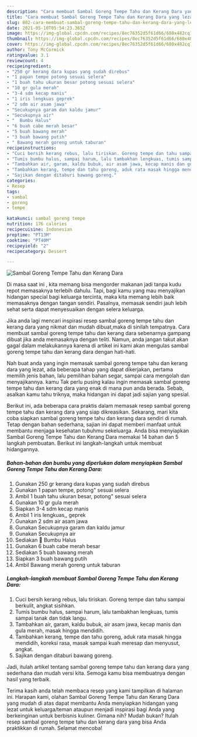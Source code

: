 ```yaml
---
description: "Cara membuat Sambal Goreng Tempe Tahu dan Kerang Dara yang lezat dan Mudah Dibuat"
title: "Cara membuat Sambal Goreng Tempe Tahu dan Kerang Dara yang lezat dan Mudah Dibuat"
slug: 802-cara-membuat-sambal-goreng-tempe-tahu-dan-kerang-dara-yang-lezat-dan-mudah-dibuat
date: 2021-05-10T05:54:23.365Z
image: https://img-global.cpcdn.com/recipes/8ec76352d5f61d66/680x482cq70/sambal-goreng-tempe-tahu-dan-kerang-dara-foto-resep-utama.jpg
thumbnail: https://img-global.cpcdn.com/recipes/8ec76352d5f61d66/680x482cq70/sambal-goreng-tempe-tahu-dan-kerang-dara-foto-resep-utama.jpg
cover: https://img-global.cpcdn.com/recipes/8ec76352d5f61d66/680x482cq70/sambal-goreng-tempe-tahu-dan-kerang-dara-foto-resep-utama.jpg
author: Tony McCormick
ratingvalue: 3.1
reviewcount: 4
recipeingredient:
- "250 gr kerang dara kupas yang sudah direbus"
- "1 papan tempe potong sesuai selera"
- "1 buah tahu ukuran besar potong sesuai selera"
- "10 gr gula merah"
- "3-4 sdm kecap manis"
- "1 iris lengkuas geprek"
- "2 sdm air asam jawa"
- "Secukupnya garam dan kaldu jamur"
- "Secukupnya air"
- "  Bumbu Halus"
- "6 buah cabe merah besar"
- "5 buah bawang merah"
- "3 buah bawang putih"
- " Bawang merah goreng untuk taburan"
recipeinstructions:
- "Cuci bersih kerang rebus, lalu tiriskan. Goreng tempe dan tahu sampai berkulit, angkat sisihkan."
- "Tumis bumbu halus, sampai harum, lalu tambakhan lengkuas, tumis sampai tanak dan tidak langu."
- "Tambahkan air, garam, kaldu bubuk, air asam jawa, kecap manis dan gula merah, masak hingga mendidih."
- "Tambahkan kerang, tempe dan tahu goreng, aduk rata masak hingga mendidih, koreksi rasa, masak sampai kuah meresap dan menyusut, angkat."
- "Sajikan dengan ditaburi bawang goreng."
categories:
- Resep
tags:
- sambal
- goreng
- tempe

katakunci: sambal goreng tempe 
nutrition: 176 calories
recipecuisine: Indonesian
preptime: "PT13M"
cooktime: "PT40M"
recipeyield: "2"
recipecategory: Dessert

---
```



![Sambal Goreng Tempe Tahu dan Kerang Dara](https://img-global.cpcdn.com/recipes/8ec76352d5f61d66/680x482cq70/sambal-goreng-tempe-tahu-dan-kerang-dara-foto-resep-utama.jpg)

Di masa  saat ini , kita memang bisa mengorder makanan jadi tanpa kudu repot memasaknya terlebih dahulu. Tapi, bagi kamu yang mau menyajikan hidangan special bagi keluarga tercinta, maka kita memang lebih baik memasaknya dengan tangan sendiri. Pasalnya, memasak sendiri jauh lebih sehat serta dapat menyesuaikan dengan selera keluarga.

Jika anda lagi mencari inspirasi resep sambal goreng tempe tahu dan kerang dara yang nikmat dan mudah dibuat,maka di sinilah tempatnya. Cara membuat sambal goreng tempe tahu dan kerang dara  sebenarnya gampang dibuat jika anda memasaknya dengan teliti. Namun, anda jangan takut akan gagal dalam melakukannya 
karena di artikel ini kami akan mengulas sambal goreng tempe tahu dan kerang dara dengan hati-hati.  



Nah buat anda yang ingin memasak sambal goreng tempe tahu dan kerang dara yang lezat, ada beberapa tahap yang dapat dikerjakan, pertama memilih jenis bahan, lalu pemilihan bahan segar, sampai cara mengolah dan menyajikannya. kamu Tak perlu pusing kalau ingin memasak sambal goreng tempe tahu dan kerang dara yang enak di mana pun anda berada. Sebab, asalkan kamu  tahu triknya, maka hidangan ini dapat jadi sajian yang spesial.

Berikut ini, ada beberapa cara praktis  dalam memasak resep sambal goreng tempe tahu dan kerang dara yang siap dikreasikan. Sekarang, mari kita coba siapkan sambal goreng tempe tahu dan kerang dara sendiri di rumah. Tetap dengan bahan sederhana, sajian ini dapat memberi manfaat untuk membantu menjaga kesehatan tubuhmu sekeluarga. Anda bisa menyiapkan Sambal Goreng Tempe Tahu dan Kerang Dara memakai 14 bahan dan 5 langkah pembuatan. Berikut ini langkah-langkah untuk membuat hidangannya.

<!--inarticleads1-->

##### Bahan-bahan dan bumbu yang diperlukan dalam menyiapkan Sambal Goreng Tempe Tahu dan Kerang Dara:

1. Gunakan 250 gr kerang dara kupas yang sudah direbus
1. Gunakan 1 papan tempe, potong&#34; sesuai selera
1. Ambil 1 buah tahu ukuran besar, potong&#34; sesuai selera
1. Gunakan 10 gr gula merah
1. Siapkan 3-4 sdm kecap manis
1. Ambil 1 iris lengkuas,, geprek
1. Gunakan 2 sdm air asam jawa
1. Gunakan Secukupnya garam dan kaldu jamur
1. Gunakan Secukupnya air
1. Sediakan  🧄 Bumbu Halus
1. Gunakan 6 buah cabe merah besar
1. Sediakan 5 buah bawang merah
1. Siapkan 3 buah bawang putih
1. Ambil  Bawang merah goreng untuk taburan




<!--inarticleads2-->

##### Langkah-langkah membuat Sambal Goreng Tempe Tahu dan Kerang Dara:

1. Cuci bersih kerang rebus, lalu tiriskan. Goreng tempe dan tahu sampai berkulit, angkat sisihkan.
1. Tumis bumbu halus, sampai harum, lalu tambakhan lengkuas, tumis sampai tanak dan tidak langu.
1. Tambahkan air, garam, kaldu bubuk, air asam jawa, kecap manis dan gula merah, masak hingga mendidih.
1. Tambahkan kerang, tempe dan tahu goreng, aduk rata masak hingga mendidih, koreksi rasa, masak sampai kuah meresap dan menyusut, angkat.
1. Sajikan dengan ditaburi bawang goreng.




Jadi, itulah artikel tentang  sambal goreng tempe tahu dan kerang dara  yang sederhana dan mudah versi kita. Semoga kamu bisa membuatnya dengan hasil yang terbaik. 

Terima kasih anda telah membaca resep yang kami tampilkan di halaman ini. Harapan kami, olahan  Sambal Goreng Tempe Tahu dan Kerang Dara yang mudah di atas dapat membantu Anda menyiapkan hidangan yang lezat untuk keluarga/teman ataupun menjadi inspirasi bagi Anda yang berkeinginan untuk berbisnis kuliner. Gimana nih? Mudah bukan? Itulah resep sambal goreng tempe tahu dan kerang dara yang bisa Anda praktikkan di rumah. Selamat mencoba!

